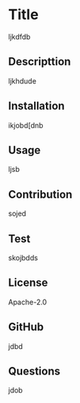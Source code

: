 # Title
  ljkdfdb 

  ## Descripttion 
  ljkhdude

  ## Installation
  ikjobd[dnb

  ## Usage
  ljsb

  ## Contribution
  sojed

  ## Test
  skojbdds

  ## License
  Apache-2.0

  ## GitHub
  jdbd

  ## Questions
  jdob

